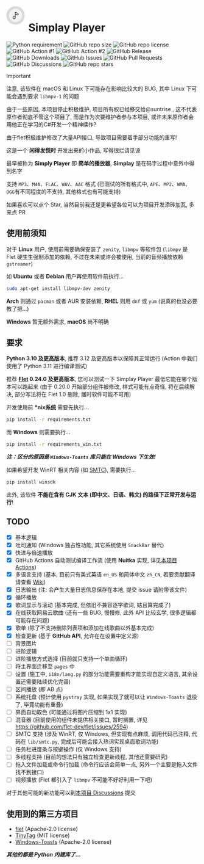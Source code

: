 <img width="48" height="48" align="left" style="float: left; margin: 0 10px 0 0;" alt="Simplay Player Logo" src="https://github.com/WhatDamon/Simplay-Player/blob/main/asset/simplay.png">  

# Simplay Player

![Python requirement](https://img.shields.io/badge/python-≥3.8-brightgreen?logo=python)
![GitHub repo size](https://img.shields.io/github/repo-size/WhatDamon/Simplay-Player)
![GitHub repo license](https://img.shields.io/github/license/WhatDamon/Simplay-Player)
![GitHub Action #1](https://github.com/WhatDamon/Simplay-Player/actions/workflows/build.yml/badge.svg)
![GitHub Action #2](https://github.com/WhatDamon/Simplay-Player/actions/workflows/buildwin.yml/badge.svg)
![GitHub Release](https://img.shields.io/github/v/release/WhatDamon/Simplay-Player)
![GitHub Downloads](https://img.shields.io/github/downloads/WhatDamon/Simplay-Player/total)
![GitHub Issues](https://img.shields.io/github/issues/WhatDamon/Simplay-Player)
![GitHub Pull Requests](https://img.shields.io/github/issues-pr/WhatDamon/Simplay-Player)
![GitHub Discussions](https://img.shields.io/github/discussions/WhatDamon/Simplay-Player)
![GitHub repo stars](https://img.shields.io/github/stars/WhatDamon/Simplay-Player)

> [!IMPORTANT]  
> 注意, 该软件在 macOS 和 Linux 下可能存在影响比较大的 BUG, 其中 Linux 下可能会遇到要求 `libmpv-1` 的问题
>
> 由于一些原因, 本项目停止积极维护, 项目所有权已经移交给@suntrise , 这不代表原作者彻底不管这个项目了, 而是作为次要维护者参与本项目, 或许未来原作者会用他正在学习的C#开发一个精神续作?
>
> 由于flet积极维护修改了大量API接口, 导致项目需要着手部分功能的重写!

这是一个 __闲得发慌时__ 开发出来的小作品, 写得很烂请见谅

最早被称为 __Simply Player__ 即 __简单的播放器__, __Simplay__ 是在码字过程中意外中得到名字

支持 `MP3`、`M4A`、`FLAC`、`WAV`、`AAC` 格式 (已测试的所有格式中, `APE`、`MP2`、`WMA`、`OGG`有不同程度的不支持, 其他格式也有可能支持)

如果喜欢可以点个 Star, 当然目前我还是更希望各位可以为项目开发添砖加瓦, 多来点 PR

## 使用前须知

对于 __Linux__ 用户, 使用前需要确保安装了 `zenity`, `libmpv` 等软件包 (`libmpv` 是 Flet 硬生生强制添加的依赖, 不过在未来或许会被使用, 当前的音频播放依赖 `gstreamer`)

如 __Ubuntu__ 或者 __Debian__ 用户再使用软件前执行...

~~~Bash
sudo apt-get install libmpv-dev zenity
~~~

__Arch__ 则通过 `pacman` 或者 AUR 安装依赖, __RHEL__ 则用 `dnf` 或 `yum` (说真的也没必要教了把...)

__Windows__ 暂无额外需求, __macOS__ 尚不明确

## 要求

__Python 3.10 及更高版本__, 推荐 3.12 及更高版本以保障其正常运行 (Action 中我们使用了 Python 3.11 进行编译测试)

推荐 __[Flet](https://flet.dev) 0.24.0 及更高版本__, 您可以测试一下 Simplay Player 最低它能在哪个版本可以跑起来 (由于 0.20.0 开始部分组件被修改, 样式可能有点奇怪, 将在后续解决, 部分写法将在 Flet 1.0 删除, 届时软件可能不可用)

开发使用前 __*nix系统__ 需要先执行...

~~~Bash
pip install -r requirements.txt
~~~

而 __Windows__ 则需要执行...

~~~Bash
pip install -r requirements_win.txt
~~~

___注：区分的原因是 `Windows-Toasts` 库只能在 Windows 下生效!___

如果希望开发 WinRT 相关内容 (如 [SMTC](https://learn.microsoft.com/zh-cn/uwp/api/windows.media.systemmediatransportcontrols)), 需要执行...

~~~Bash
pip install winsdk
~~~

此外, 该软件 __不能在含有 CJK 文本 (即中文、日语、韩文) 的路径下正常开发与运行__!

## TODO

- [x] 基本逻辑
- [x] 吐司通知 (Windows 独占性功能, 其它系统使用 `SnackBar` 替代)
- [x] 快进与倍速播放
- [x] GitHub Actions 自动测试编译工作流 (使用 __Nuitka__ 实现, 详见[本项目 Actions](https://github.com/WhatDamon/Simplay-Player/actions))
- [x] 多语言支持 (基本, 目前只有美式英语 `en_US` 和简体中文 `zh_CN`, 若要贡献翻译请查看 [Wiki](https://github.com/WhatDamon/Simplay-Player/wiki/%E8%BD%AF%E4%BB%B6%E7%BF%BB%E8%AF%91))
- [x] 日志输出 (注: 会产生大量日志信息保存在本地, 提交 issue 请附带该文件)
- [x] 循环播放
- [x] 歌词显示与滚动 (基本完成, 但依旧不兼容逐字歌词, 姑且算完成了)
- [x] 在线获取网易云歌曲 (还有一些 BUG, 慢慢修, 此外 API 比较玄学, 很多逻辑都可能存在问题)
- [x] 歌单 (除了不支持删除列表项和添加在线歌曲以外基本完成)
- [x] 检查更新 (基于 __GitHub API__, 允许在在设置中定义源)
- [ ] 背景图片
- [ ] 进阶逻辑
- [ ] 进阶播放方式选择 (目前就只支持一个单曲循环)
- [ ] 将主界面迁移至 `pages` 中
- [ ] 设置 (施工中, `i18n/lang.py` 的部分功能需要重构才能实现自定义语言, 其余设置还需要陆续优化完善)
- [ ] 区间播放 (即 AB 点)
- [ ] 系统托盘 (预计使用 `pystray` 实现, 如果实现了就可以让 `Windows-Toasts` 退役了, 毕竟功能有重叠)
- [ ] 界面自动取色 (可能通过将图片压缩到 1x1 实现)
- [ ] 混音器 (目前使用的组件未提供相关接口, 暂时搁置, 详见 https://github.com/flet-dev/flet/issues/2594)
- [ ] SMTC 支持 (涉及 WinRT, 仅 Windows, 但实现有点麻烦, 调用代码已注释, 代码在 `lib/smtc.py`, 完成后可能会接入热词实现桌面歌词功能)
- [ ] 任务栏进度条与按键操作 (仅 Windows 支持)
- [ ] 多线程支持 (目前的想法只有独立检查更新线程, 其他还需要研究)
- [ ] 拖入文件加载或命令行加载 (命令行应该会简单一点, 另外一个主要是拖入文件找不到接口)
- [ ] 视频播放 (Flet 都引入了 `libmpv` 不可能不好好利用一下吧)

对于其他可能的新功能可以到[本项目 Discussions](https://github.com/WhatDamon/Simplay-Player/discussions) 提交

## 使用到的第三方项目

- [flet](https://github.com/flet-dev/flet) (Apache-2.0 license)
- [TinyTag](https://github.com/devsnd/tinytag) (MIT license)
- [Windows-Toasts](https://github.com/DatGuy1/Windows-Toasts) (Apache-2.0 license)

___其他的都是 Python 内建库了...___